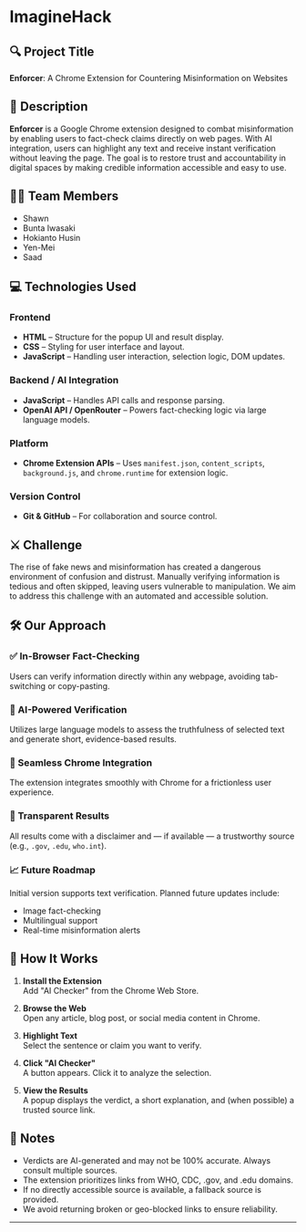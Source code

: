 # ImagineHack

## 🔍 Project Title  
**Enforcer**: A Chrome Extension for Countering Misinformation on Websites

## 📄 Description  
**Enforcer** is a Google Chrome extension designed to combat misinformation by enabling users to fact-check claims directly on web pages. With AI integration, users can highlight any text and receive instant verification without leaving the page. The goal is to restore trust and accountability in digital spaces by making credible information accessible and easy to use.

## 👨‍💻 Team Members  
- Shawn  
- Bunta Iwasaki  
- Hokianto Husin
- Yen-Mei  
- Saad

## 💻 Technologies Used

### Frontend  
- **HTML** – Structure for the popup UI and result display.  
- **CSS** – Styling for user interface and layout.  
- **JavaScript** – Handling user interaction, selection logic, DOM updates.

### Backend / AI Integration  
- **JavaScript** – Handles API calls and response parsing.  
- **OpenAI API / OpenRouter** – Powers fact-checking logic via large language models.

### Platform  
- **Chrome Extension APIs** – Uses `manifest.json`, `content_scripts`, `background.js`, and `chrome.runtime` for extension logic.

### Version Control  
- **Git & GitHub** – For collaboration and source control.

## ⚔️ Challenge  
The rise of fake news and misinformation has created a dangerous environment of confusion and distrust. Manually verifying information is tedious and often skipped, leaving users vulnerable to manipulation. We aim to address this challenge with an automated and accessible solution.

## 🛠️ Our Approach

### ✅ In-Browser Fact-Checking  
Users can verify information directly within any webpage, avoiding tab-switching or copy-pasting.

### 🤖 AI-Powered Verification  
Utilizes large language models to assess the truthfulness of selected text and generate short, evidence-based results.

### 🔗 Seamless Chrome Integration  
The extension integrates smoothly with Chrome for a frictionless user experience.

### 📢 Transparent Results  
All results come with a disclaimer and — if available — a trustworthy source (e.g., `.gov`, `.edu`, `who.int`).

### 📈 Future Roadmap  
Initial version supports text verification. Planned future updates include:
- Image fact-checking  
- Multilingual support  
- Real-time misinformation alerts

## 🧪 How It Works

1. **Install the Extension**  
   Add "AI Checker" from the Chrome Web Store.

2. **Browse the Web**  
   Open any article, blog post, or social media content in Chrome.

3. **Highlight Text**  
   Select the sentence or claim you want to verify.

4. **Click "AI Checker"**  
   A button appears. Click it to analyze the selection.

5. **View the Results**  
   A popup displays the verdict, a short explanation, and (when possible) a trusted source link.

## 🧭 Notes
- Verdicts are AI-generated and may not be 100% accurate. Always consult multiple sources.
- The extension prioritizes links from WHO, CDC, .gov, and .edu domains.
- If no directly accessible source is available, a fallback source is provided.
- We avoid returning broken or geo-blocked links to ensure reliability.

---


